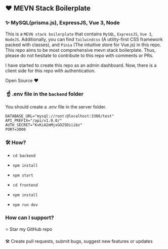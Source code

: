 ## ❤️ MEVN Stack Boilerplate

### ✨ MySQL(prisma.js), ExpressJS, Vue 3, Node

This is a `MEVN stack boilerplate` that contains `MySQL`, `ExpressJS`, `Vue 3`, `NodeJS`. Additionally, you can find `Tailwindcss` (A utility-first CSS framework packed with classes), and `Pinia` (The intuitive store for Vue.js) in this repo. This repo aims to be most comprehensive mevn stack boilerplate. Thus, please do not hesitate to contribute to this repo with comments or PRs.

I have started to create this repo as an admin dashboard. Now, there is a client side for this repo with authentication.

Open Source ❤

###  ☝️ .env file in the `backend` folder

You should create a .env file in the server folder.

```
DATABASE_URL="mysql://root:@localhost:3306/test"
API_PREFIX="/api/v1.0.0/"
AUTH_SECRET="KvKiA2mMjxGO25Diiibz"
PORT=3000
```

### 🛠️ How?

- `cd backend`
- `npm install`
- `npm start`

- `cd frontend`
- `npm install`
- `npm run dev`


### How can I support?

⭐ Star my GitHub repo

🛠 Create pull requests, submit bugs, suggest new features or updates

